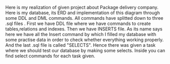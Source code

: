 Here is my realization of given project about Package delivery company. Here is my database, its ERD and implementation of this diagram through some DDL and DML commands. All commands have splitted down to three .sql files .
First we have DDL file where we have commands to create tables,relations and indexes.
Then we have INSERTS file. As its name says here we have all the Insert command by which I filled my database with some practise data in order to check whether everything working properly.
And the last .sql file is called "SELECTS". Hence there was given a task where we should test our database by making some selects. Inside you can find select commands for each task given.
